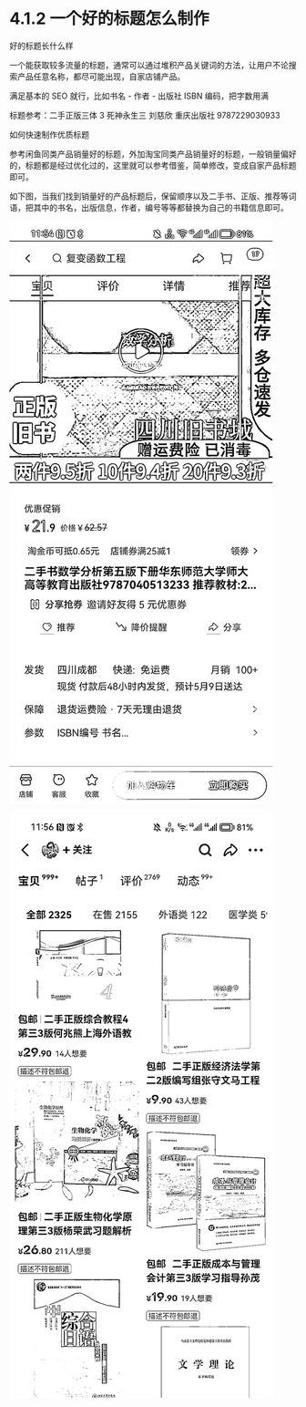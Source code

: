 # 4.1.2 一个好的标题怎么制作

好的标题长什么样

一个能获取较多流量的标题，通常可以通过堆积产品关键词的方法，让用户不论搜索产品任意名称，都尽可能出现，自家店铺产品。

满足基本的 SEO 就行，比如书名 - 作者 - 出版社 ISBN 编码，把字数用满

标题参考：二手正版三体 3 死神永生三 刘慈欣 重庆出版社 9787229030933

如何快速制作优质标题

参考闲鱼同类产品销量好的标题，外加淘宝同类产品销量好的标题，一般销量偏好的，标题都是经过优化过的，这里就可以参考借鉴，简单修改，变成自家产品标题即可。

如下图，当我们找到销量好的产品标题后，保留顺序以及二手书、正版、推荐等词语，把其中的书名，出版信息，作者，编号等等都替换为自己的书籍信息即可。

![](img/c33b43c8b0e6be8e661eceb83c61ec1d.png)

![](img/b4bf86c13cf2def39c6193464fd497d4.png)